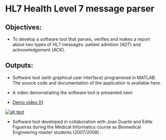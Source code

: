 # HL7 Health Level 7 message parser


## Objectives:
- To develop a software tool that parses, verifies and makes a report about two types of HL7 messages: patient admition (ADT) and acknowledgement (ACK).


## Outputs:
- Software tool (with graphical user interface) programmed in MATLAB. The source code and documentation of the application is available here.
- A video demonstrating the software tool is presented next:

- [Demo video 01](https://youtu.be/5QkpqAalsLc)

[![alt text](https://img.youtube.com/vi/5QkpqAalsLc/0.jpg)](https://youtu.be/5QkpqAalsLc)


- Software tool developed in collaboration with Joao Duarte and Edite Figueiras during the Medical Informatics course as Biomedical Engineering master students (2007/2008)..
